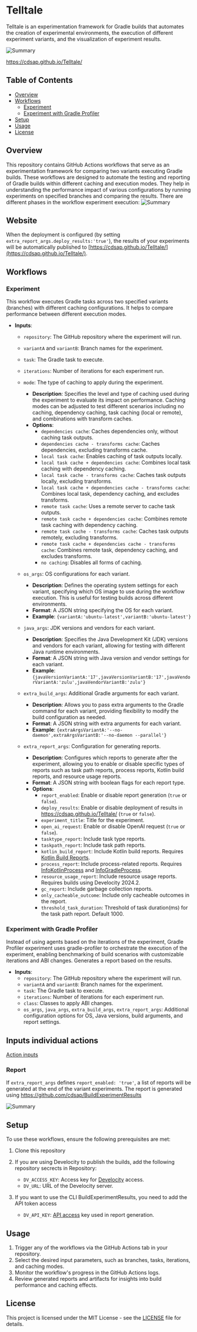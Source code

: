 # Telltale
Telltale is an experimentation framework for Gradle builds that automates the creation of experimental environments, the execution of different experiment variants, and the visualization of experiment results.

<img alt="Summary" src="resources/experiment-diagram.png"/>

https://cdsap.github.io/Telltale/

## Table of Contents

- [Overview](#overview)
- [Workflows](#workflows)
  - [Experiment](#experiment)
  - [Experiment with Gradle Profiler](#experiment-with-gradle-profiler)
- [Setup](#setup)
- [Usage](#usage)
- [License](#license)

## Overview
This repository contains GitHub Actions workflows that serve as an experimentation framework for comparing two variants executing Gradle builds.
These workflows are designed to automate the testing and reporting of Gradle builds within different caching and execution modes. They help in understanding the performance impact of various configurations by running experiments on specified branches and comparing the results.
There are different phases in the workflow experiment execution:
<img alt="Summary" src="resources/experiment_execution.png"/>

## Website

When the deployment is configured (by setting `extra_report_args.deploy_results:'true'`), the results of your experiments will be automatically published to [https://cdsap.github.io/Telltale/](https://cdsap.github.io/Telltale/).

## Workflows

### Experiment

This workflow executes Gradle tasks across two specified variants (branches) with different caching configurations. It helps to compare performance between different execution modes.

- **Inputs**:
  - `repository`: The GitHub repository where the experiment will run.
  - `variantA` and `variantB`: Branch names for the experiment.
  - `task`: The Gradle task to execute.
  - `iterations`: Number of iterations for each experiment run.
  - `mode`: The type of caching to apply during the experiment. 
    - **Description**: Specifies the level and type of caching used during the experiment to evaluate its impact on performance. Caching modes can be adjusted to test different scenarios including no caching, dependency caching, task caching (local or remote), and combinations with transform caches.
    - **Options**:
      - `dependencies cache`: Caches dependencies only, without caching task outputs.
      - `dependencies cache - transforms cache`: Caches dependencies, excluding transforms cache.
      - `local task cache`: Enables caching of task outputs locally.
      - `local task cache + dependencies cache`: Combines local task caching with dependency caching.
      - `local task cache - transforms cache`: Caches task outputs locally, excluding transforms.
      - `local task cache + dependencies cache - transforms cache`: Combines local task, dependency caching, and excludes transforms.
      - `remote task cache`: Uses a remote server to cache task outputs.
      - `remote task cache + dependencies cache`: Combines remote task caching with dependency caching.
      - `remote task cache - transforms cache`: Caches task outputs remotely, excluding transforms.
      - `remote task cache + dependencies cache - transforms cache`: Combines remote task, dependency caching, and excludes transforms.
      - `no caching`: Disables all forms of caching.
      
  - `os_args`: OS configurations for each variant.
    - **Description**: Defines the operating system settings for each variant, specifying which OS image to use during the workflow execution. This is useful for testing builds across different environments.
    - **Format**: A JSON string specifying the OS for each variant.
    - **Example**: `{variantA:'ubuntu-latest',variantB:'ubuntu-latest'}`

  - `java_args`: JDK versions and vendors for each variant.
    - **Description**: Specifies the Java Development Kit (JDK) versions and vendors for each variant, allowing for testing with different Java runtime environments.
    - **Format**: A JSON string with Java version and vendor settings for each variant.
    - **Example**: `{javaVersionVariantA:'17',javaVersionVariantB:'17',javaVendorVariantA:'zulu',javaVendorVariantB:'zulu'}`

  - `extra_build_args`: Additional Gradle arguments for each variant.
    - **Description**: Allows you to pass extra arguments to the Gradle command for each variant, providing flexibility to modify the build configuration as needed.
    - **Format**: A JSON string with extra arguments for each variant.
    - **Example**: `{extraArgsVariantA:'--no-daemon',extraArgsVariantB:'--no-daemon --parallel'}`

  - `extra_report_args`: Configuration for generating reports.
    - **Description**: Configures which reports to generate after the experiment, allowing you to enable or disable specific types of reports such as task path reports, process reports, Kotlin build reports, and resource usage reports.
    - **Format**: A JSON string with boolean flags for each report type.
    - **Options**:
      - `report_enabled`: Enable or disable report generation (`true` or `false`).
      - `deploy_results`: Enable or disable deployment of results in https://cdsap.github.io/Telltale/ (`true` or `false`).
      - `experiment_title`: Title for the experiment.
      - `open_ai_request`: Enable or disable OpenAI request (`true` or `false`).
      - `tasktype_report`: Include task type reports.
      - `taskpath_report`: Include task path reports.
      - `kotlin_build_report`: Include Kotlin build reports. Requires [Kotlin Build Reports](https://blog.jetbrains.com/kotlin/2022/06/introducing-kotlin-build-reports/).
      - `process_report`: Include process-related reports. Requires [InfoKotlinProcess](https://github.com/cdsap/InfoKotlinProcess) and [InfoGradleProcess](https://github.com/cdsap/InfoGradleProcess).
      - `resource_usage_report`: Include resource usage reports. Requires builds using Develocity 2024.2.
      - `gc_report`: Include garbage collection reports.
      - `only_cacheable_outcome`: Include only cacheable outcomes in the report.
      - `threshold_task_duration`: Threshold of task duration(ms) for the task path report. Default 1000.

### Experiment with Gradle Profiler

Instead of using agents based on the iterations of the experiment, Gradle Profiler experiment uses gradle-profiler to orchestrate the execution of the experiment, enabling benchmarking of build scenarios with customizable iterations and ABI changes. Generates a report based on the results.

- **Inputs**:
  - `repository`: The GitHub repository where the experiment will run.
  - `variantA` and `variantB`: Branch names for the experiment.
  - `task`: The Gradle task to execute.
  - `iterations`: Number of iterations for each experiment run.
  - `class`: Classes to apply ABI changes.      
  - `os_args`, `java_args`, `extra_build_args`, `extra_report_args`: Additional configuration options for OS, Java versions, build arguments, and report settings.

## Inputs individual actions
[Action inputs](docs/actions-inputs.md)

### Report
If `extra_report_args` defines `report_enabled: 'true'`, a list of reports will be generated at the end of the variant experiments. The report is generated using https://github.com/cdsap/BuildExperimentResults

<img alt="Summary" src="resources/summary.png"/>

## Setup

To use these workflows, ensure the following prerequisites are met:

1. Clone this repository

2. If you are using Develocity to publish the builds, add the following repository secrects in Repository:
   - `DV_ACCESS_KEY`: Access key for [Develocity](https://docs.gradle.com/develocity/gradle-plugin/current/#authenticating) access.
   - `DV_URL`: URL of the Develocity server.

3. If you want to use the CLI BuildExperimentResults, you need to add the API token access
   - `DV_API_KEY`: [API access](https://docs.gradle.com/develocity/api-manual/#access_control) key used in report generation.

## Usage

1. Trigger any of the workflows via the GitHub Actions tab in your repository.
2. Select the desired input parameters, such as branches, tasks, iterations, and caching modes.
3. Monitor the workflow's progress in the GitHub Actions logs.
4. Review generated reports and artifacts for insights into build performance and caching effects.

## License

This project is licensed under the MIT License - see the [LICENSE](LICENSE) file for details.
